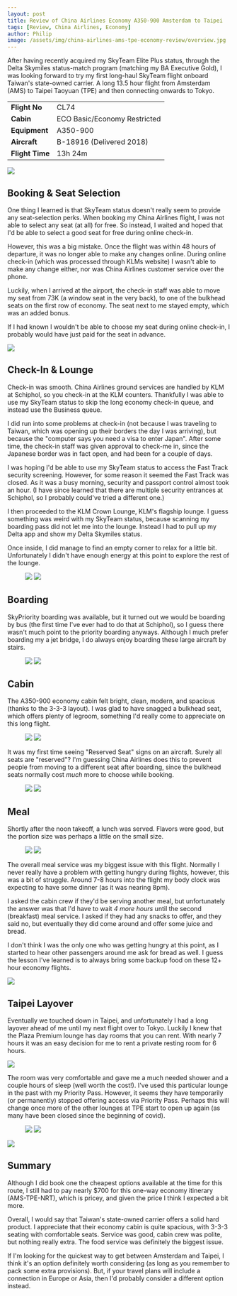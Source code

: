 ```yaml
---
layout: post
title: Review of China Airlines Economy A350-900 Amsterdam to Taipei
tags: [Review, China Airlines, Economy]
author: Philip
image: /assets/img/china-airlines-ams-tpe-economy-review/overview.jpg
---
```


After having recently acquired my SkyTeam Elite Plus status, through the Delta Skymiles status-match program (matching my BA Executive Gold), I was looking forward to try my first long-haul SkyTeam flight onboard Taiwan's state-owned carrier. A long 13.5 hour flight from Amsterdam (AMS) to Taipei Taoyuan (TPE) and then connecting onwards to Tokyo.

<table>
<tr>
  <td><b>Flight No</b></td>
  <td>CL74</td>
</tr>
<tr>
  <td><b>Cabin</b></td>
  <td>ECO Basic/Economy Restricted</td>
</tr>
<tr>
  <td><b>Equipment</b></td>
  <td>A350-900</td>
</tr>
<tr>
  <td><b>Aircraft</b></td>
  <td>B-18916 (Delivered 2018)</td>
</tr>
<tr>
  <td><b>Flight Time</b></td>
  <td>13h 24m</td>
</tr>
</table>

<img src="/assets/img/china-airlines-ams-tpe-economy-review/0-map.png" />

## Booking & Seat Selection

One thing I learned is that SkyTeam status doesn't really seem to provide any seat-selection perks. When booking my China Airlines flight, I was not able to select any seat (at all) for free. So instead, I waited and hoped that I'd be able to select a good seat for free during online check-in.

However, this was a big mistake. Once the flight was within 48 hours of departure, it was no longer able to make any changes online. During online check-in (which was processed through KLMs website) I wasn't able to make any change either, nor was China Airlines customer service over the phone.

Luckily, when I arrived at the airport, the check-in staff was able to move my seat from 73K (a window seat in the very back), to one of the bulkhead seats on the first row of economy. The seat next to me stayed empty, which was an added bonus.

If I had known I wouldn't be able to choose my seat during online check-in, I probably would have just paid for the seat in advance.

<img src="/assets/img/china-airlines-ams-tpe-economy-review/1-seatmap.jpg" />

## Check-In & Lounge

Check-in was smooth. China Airlines ground services are handled by KLM at Schiphol, so you check-in at the KLM counters. Thankfully I was able to use my SkyTeam status to skip the long economy check-in queue, and instead use the Business queue.

I did run into some problems at check-in (not because I was traveling to Taiwan, which was opening up their borders the day I was arriving), but because the "computer says you need a visa to enter Japan". After some time, the check-in staff was given approval to check-me in, since the Japanese border was in fact open, and had been for a couple of days.

I was hoping I'd be able to use my SkyTeam status to access the Fast Track security screening. However, for some reason it seemed the Fast Track was closed. As it was a busy morning, security and passport control almost took an hour. (I have since learned that there are multiple security entrances at Schiphol, so I probably could've tried a different one.)

I then proceeded to the KLM Crown Lounge, KLM's flagship lounge. I guess something was weird with my SkyTeam status, because scanning my boarding pass did not let me into the lounge. Instead I had to pull up my Delta app and show my Delta Skymiles status.

Once inside, I did manage to find an empty corner to relax for a little bit. Unfortunately I didn't have enough energy at this point to explore the rest of the lounge.

<figure>
<img src="/assets/img/china-airlines-ams-tpe-economy-review/2-lounge.jpg" class="half" />
<img src="/assets/img/china-airlines-ams-tpe-economy-review/3-lounge.jpg" class="half" />
</figure>

## Boarding

SkyPriority boarding was available, but it turned out we would be boarding by bus (the first time I've ever had to do that at Schiphol), so I guess there wasn't much point to the priority boarding anyways. Although I much prefer boarding my a jet bridge, I do always enjoy boarding these large aircraft by stairs.

<figure>
<img src="/assets/img/china-airlines-ams-tpe-economy-review/4-1-boarding.jpg" class="half" />
<img src="/assets/img/china-airlines-ams-tpe-economy-review/4-2-boarding.jpg" class="half" />
</figure>

## Cabin

The A350-900 economy cabin felt bright, clean, modern, and spacious (thanks to the 3-3-3 layout). I was glad to have snagged a bulkhead seat, which offers plenty of legroom, something I'd really come to appreciate on this long flight.

<figure>
<img src="/assets/img/china-airlines-ams-tpe-economy-review/5-cabin.jpg" class="half" />
<img src="/assets/img/china-airlines-ams-tpe-economy-review/6-cabin.jpg" class="half" />
</figure>

It was my first time seeing "Reserved Seat" signs on an aircraft. Surely all seats are "reserved"? I'm guessing China Airlines does this to prevent people from moving to a different seat after boarding, since the bulkhead seats normally cost *much* more to choose while booking. 

<figure>
<img src="/assets/img/china-airlines-ams-tpe-economy-review/7-cabin.jpg" class="half" />
<img src="/assets/img/china-airlines-ams-tpe-economy-review/8-cabin.jpg" class="half" />
</figure>

## Meal

Shortly after the noon takeoff, a lunch was served. Flavors were good, but the portion size was perhaps a little on the small size.

<figure>
<img src="/assets/img/china-airlines-ams-tpe-economy-review/9-meal.jpg" class="half" />
<img src="/assets/img/china-airlines-ams-tpe-economy-review/10-meal.jpg" class="half" />
</figure>

The overall meal service was my biggest issue with this flight. Normally I never really have a problem with getting hungry during flights, however, this was a bit of struggle. Around 7-8 hours into the flight my body clock was expecting to have some dinner (as it was nearing 8pm).

I asked the cabin crew if they'd be serving another meal, but unfortunately the answer was that I'd have to wait *4 more hours* until the second (breakfast) meal service. I asked if they had any snacks to offer, and they said no, but eventually they did come around and offer some juice and bread.

I don't think I was the only one who was getting hungry at this point, as I started to hear other passengers around me ask for bread as well. I guess the lesson I've learned is to always bring some backup food on these 12+ hour economy flights.

<img src="/assets/img/china-airlines-ams-tpe-economy-review/11-snack.jpg" />

## Taipei Layover

Eventually we touched down in Taipei, and unfortunately I had a long layover ahead of me until my next flight over to Tokyo. Luckily I knew that the Plaza Premium lounge has day rooms that you can rent. With nearly 7 hours it was an easy decision for me to rent a private resting room for 6 hours.

<img src="/assets/img/china-airlines-ams-tpe-economy-review/12-plaza-premium-hotel.jpg" />

The room was very comfortable and gave me a much needed shower and a couple hours of sleep (well worth the cost!). I've used this particular lounge in the past with my Priority Pass. However, it seems they have temporarily (or permanently) stopped offering access via Priority Pass. Perhaps this will change once more of the other lounges at TPE start to open up again (as many have been closed since the beginning of covid).

<figure>
<img src="/assets/img/china-airlines-ams-tpe-economy-review/13-bed.jpg" class="half" />
<img src="/assets/img/china-airlines-ams-tpe-economy-review/14-lounge.jpg" class="half" />
</figure>

<img src="/assets/img/china-airlines-ams-tpe-economy-review/15-airport.jpg" />

## Summary

Although I did book one the cheapest options available at the time for this route, I still had to pay nearly $700 for this one-way economy itinerary (AMS-TPE-NRT), which is pricey, and given the price I think I expected a bit more. 

Overall, I would say that Taiwan's state-owned carrier offers a solid hard product. I appreciate that their economy cabin is quite spacious, with 3-3-3 seating with comfortable seats. Service was good, cabin crew was polite, but nothing really extra. The food service was definitely the biggest issue.

If I'm looking for the quickest way to get between Amsterdam and Taipei, I think it's an option definitely worth considering (as long as you remember to pack some extra provisions). But, if your travel plans will include a connection in Europe or Asia, then I'd probably consider a different option instead.
